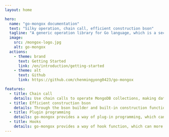 ```yaml
---
layout: home

hero:
  name: "go-mongox documentation"
  text: "Silky operation, chain call, efficient construction bson" 
  tagline: "A generic operation library for Go language, which is a secondary encapsulation based on the official MongoDB library"
  image:
    src: /mongox-logo.jpg
    alt: go-mongox
  actions:
    - theme: brand
      text: Getting Started
      link: /en/introduction/getting-started
    - theme: alt
      text: Github
      link: https://github.com/chenmingyong0423/go-mongox

features:
  - title: Chain call
    details: Use chain calls to operate MongoDB collections, making data operations more convenient
  - title: Efficient construction bson
    details: Through the bson builder and built-in construction functions provided by go-mongox, bson can be more conveniently constructed
  - title: Plugin programming
    details: go-mongox provides a way of plug-in programming, which can more conveniently extend the function of go-mongox
  - title: Hooks
    details: go-mongox provides a way of hook function, which can more conveniently handle the data operation before and after
---
```



